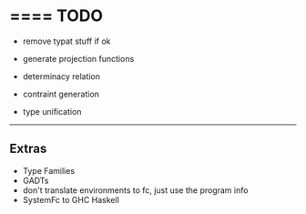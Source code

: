 ====
TODO
====
  * remove typat stuff if ok

  * generate projection functions
  * determinacy relation
  * contraint generation
  * type unification

------
Extras
------
  + Type Families
  + GADTs
  + don't translate environments to fc, just use the program info
  + SystemFc to GHC Haskell
